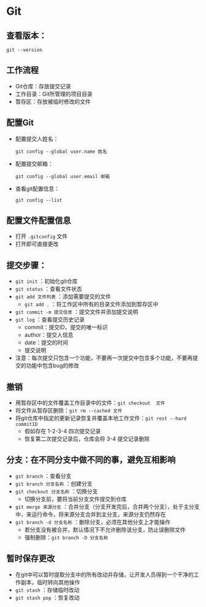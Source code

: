 # Git

## 查看版本：

   ```
   git --version
   ```

## 工作流程

   - Git仓库：存放提交记录
   - 工作目录：Git所管理的项目目录
   - 暂存区：存放被临时修改的文件

## 配置Git

   - 配置提交人姓名：

     ```
     git config --global user.name 姓名
     ```

   - 配置提交邮箱：

     ```
     git config --global user.email 邮箱
     ```

   - 查看git配置信息：

     ```
     git config --list
     ```

## 配置文件配置信息

   - 打开 `.gitconfig` 文件
   - 打开即可直接更改

## 提交步骤：

   - `git init` ：初始化git仓库
   - `git status` ：查看文件状态
   - `git add 文件列表` ：添加需要提交的文件
     - `git add .` ：将工作区中所有的目录文件添加到暂存区中
   - `git commit -m 提交信息` ：提交文件并添加提交说明
   - `git log` ：查看提交历史记录
     - commit：提交ID，提交的唯一标识
     - author：提交人信息
     - date：提交的时间
     - 提交说明
   - 注意：每次提交只包含一个功能，不要再一次提交中包含多个功能，不要再提交的功能中包含bug的修改

## 撤销

   - 用暂存区中的文件覆盖工作目录中的文件：`git checkout  文件`
   - 将文件从暂存区删除：`git rm --cached 文件`
   - 将git仓库中指定的更新记录恢复并覆盖本地工作文件：`git rest --hard commitID` 
     - 假如存在 1-2-3-4 四次提交记录
     - 恢复第二次提交记录后，仓库会将 3-4 提交记录删除

## 分支：在不同分支中做不同的事，避免互相影响

   - `git branch` ：查看分支
   - `git branch 分支名称` ：创建分支
   - `git checkout 分支名称` ：切换分支
     - 切换分支前，要将当前分支文件提交到仓库
   - `git merge 来源分支` ：合并分支（分支开发完后，合并两个分支），处于主分支中，来运行命令，将来源分支合并到主分支，来源分支仍然存在
   - `git branch -d 分支名称` ：删除分支，必须在其他分支上才能操作
     - 若分支没有被合并，默认情况下不允许删除该分支，防止误删除文件
     - 强制删除：`git branch -D 分支名称`

## 暂时保存更改

   - 在git中可以暂时提取分支中的所有改动并存储，让开发人员得到一个干净的工作副本，临时转向其他操作
   - `git stash` ：存储临时改动
   - `git stash pop` ：恢复改动